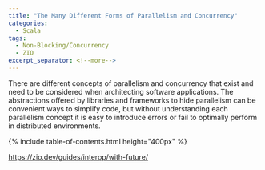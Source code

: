 ```yaml
---
title: "The Many Different Forms of Parallelism and Concurrency"
categories:
  - Scala
tags:
  - Non-Blocking/Concurrency
  - ZIO
excerpt_separator: <!--more-->
---
```

There are different concepts of parallelism and concurrency that exist and need to be considered when architecting
software applications. The abstractions offered by libraries and frameworks to hide parallelism can be convenient
ways to simplify code, but without understanding each parallelism concept it is easy to introduce errors or fail to
optimally perform in distributed environments.<!--more-->

{% include table-of-contents.html height="400px" %}


https://zio.dev/guides/interop/with-future/